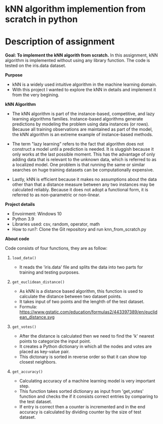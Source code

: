 # kNN algorithm implemention from scratch in python
# Description of assignment

**Goal: To implement the kNN algorith from scratch.**
In this assignment, kNN algorithm is implemented without using any library function. The code is tested on the iris.data dataset.

**Purpose**

- kNN is a widely used intuitive algorithm in the machine learning domain.
- With this project I wanted to explore the kNN in details and implement it from the very begining. 


**kNN Algorithm**

- The kNN algorithm is part of the instance-based, competitive, and lazy learning algorithms families. Instance-based algorithms generate predictions by modeling the problem using data instances (or rows). Because all training observations are maintained as part of the model, the kNN algorithm is an extreme example of instance-based methods. 

- The term "lazy learning" refers to the fact that algorithm does not construct a model until a prediction is needed. It is sluggish because it only works at the last possible moment. This has the advantage of only adding data that is relevant to the unknown data, which is referred to as a localized model. One problem is that running the same or similar searches on huge training datasets can be computationally expensive.

- Lastly, kNN is efficient because it makes no assumptions about the data other than that a distance measure between any two instances may be calculated reliably. Because it does not adopt a functional form, it is referred to as non-parametric or non-linear.

**Project details**

- Envoirment: Windows 10
- Python 3.9
- Libraries used: csv, random, operator, math
- How to run?: Clone the Git repository and run knn_from_scratch.py

**About code**

Code consists of four functions, they are as follow:
1. `load_data()`
	- It reads the 'iris.data' file and splits the data into two parts for training and testing purposes.

2. `get_euclidean_distance()`
	- As kNN is a distance based algorithm, this function is used to calculate the distance between two dataset points.
	- It takes input of two points and the lenghth of the test dataset.
	- Formula: https://www.gstatic.com/education/formulas2/443397389/en/euclidean_distance.svg

3. `get_votes()`
	- After the distance is calculated then we need to find the 'k' nearest points to categorize the input point.
	- It creates a Python dictionary in which all the nodes and votes are placed as key-value pair.
	- This dictonary is sorted in reverse order so that it can show top closest neighbors.

4. `get_accuracy()`
	- Calculating accuracy of a machine learning model is very important step.
	- This function takes sorted dictionary as input from 'get_votes' function and checks the if it consists correct entries by comparing to the test dataset.
	- If entry is correct then a counter is incremented and in the end accuracy is calculated by dividing counter by the size of test dataset.
